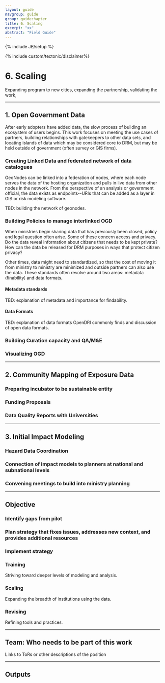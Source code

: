 ```yaml
---
layout: guide
navgroup: guide
group: guidechapter
title: 6. Scaling
excerpt: "xx"
abstract: "Field Guide"
---
```

{% include JB/setup %}

<!-- disclaimer -->
{% include custom/tectonic/disclaimer%}


# 6. Scaling
Expanding program to new cities, expanding the partnership, validating the work, 

***
## 1. Open Government Data
After early adopters have added data, the slow process of building an ecosystem of users begins. This work focuses on meeting the use cases of partners, building relationships with gatekeepers to other data sets, and locating islands of data which may be considered core to DRM, but may be held outside of government (often survey or GIS firms).

### Creating Linked Data and federated network of data catalogues
GeoNodes can be linked into a federation of nodes, where each node serves the data of the hosting organization and pulls in live data from other nodes in the network. From the perspective of an analysis or government official, the data exists as endpoints--URIs that can be added as a layer in GIS or risk modeling software. 

TBD: building the network of geonodes.

### Building Policies to manage interlinked OGD
When ministries begin sharing data that has previously been closed, policy and legal question often arise. Some of these concern access and privacy. Do the data reveal information about citizens that needs to be kept private? How can the data be released for DRM purposes in ways that protect citizen privacy? 

Other times, data might need to standardized, so that the cost of moving it from ministry to ministry are minimized and outside partners can also use the data. These standards often revolve around two areas: metadata (finability) and data formats.

#### Metadata standards
TBD: explanation of metadata and importance for findability.

#### Data Formats
TBD: explanation of data formats OpenDRI commonly finds and discussion of open data formats.

### Building Curation capacity and QA/M&amp;E



### Visualizing OGD

***

## 2. Community Mapping of Exposure Data

### Preparing incubator to be sustainable entity

### Funding Proposals

### Data Quality Reports with Universities

***

## 3. Initial Impact Modeling

### Hazard Data Coordination

### Connection of impact models to planners at national and subnational levels

### Convening meetings to build into ministry planning

***

## Objective

### Identify gaps from pilot

### Plan strategy that fixes issues, addresses new context, and provides additional resources

### Implement strategy

### Training
Striving toward deeper levels of modeling and analysis. 

### Scaling
Expanding the breadth of institutions using the data.

### Revising
Refining tools and practices.

***

## Team: Who needs to be part of this work
Links to ToRs or other descriptions of the position

***
## Outputs


